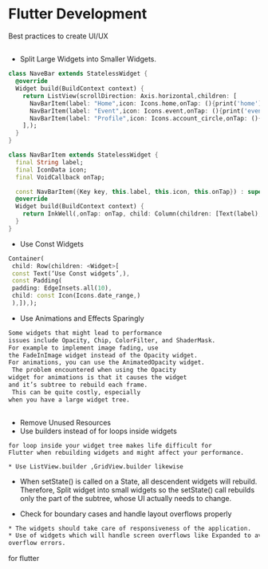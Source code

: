 # Flutter Development

Best practices to create UI/UX

## 

* Split Large Widgets into Smaller Widgets.
```dart
class NaveBar extends StatelessWidget {
  @override
  Widget build(BuildContext context) {
    return ListView(scrollDirection: Axis.horizontal,children: [
      NavBarItem(label: "Home",icon: Icons.home,onTap: (){print('home');}),
      NavBarItem(label: "Event",icon: Icons.event,onTap: (){print('event');}),
      NavBarItem(label: "Profile",icon: Icons.account_circle,onTap: (){print('profile');})
    ],);
  }
}

class NavBarItem extends StatelessWidget {
  final String label;
  final IconData icon;
  final VoidCallback onTap;

  const NavBarItem({Key key, this.label, this.icon, this.onTap}) : super(key: key);
  @override
  Widget build(BuildContext context) {
    return InkWell(,onTap: onTap, child: Column(children: [Text(label), Icon(icon)],));
  }
}

```

* Use Const Widgets

```dart
Container(
 child: Row(children: <Widget>[
 const Text(‘Use Const widgets’,),
 const Padding(
 padding: EdgeInsets.all(10),
 child: const Icon(Icons.date_range,)
 ),]),);
```
* Use Animations and Effects Sparingly
```bash
Some widgets that might lead to performance
issues include Opacity, Chip, ColorFilter, and ShaderMask.
For example to implement image fading, use
the FadeInImage widget instead of the Opacity widget.
For animations, you can use the AnimatedOpacity widget. 
 The problem encountered when using the Opacity 
widget for animations is that it causes the widget 
and it’s subtree to rebuild each frame.
 This can be quite costly, especially
when you have a large widget tree.
 
```
* Remove Unused Resources
* Use builders instead of for loops inside widgets
```
for loop inside your widget tree makes life difficult for
Flutter when rebuilding widgets and might affect your performance.

* Use ListView.builder ,GridView.builder likewise

```
* When setState() is called on a State, all descendent widgets will rebuild. Therefore, Split widget into small widgets so the setState() call rebuilds only the part of the subtree, whose UI actually needs to change.

* Check for boundary cases and handle layout overflows properly
```bash
* The widgets should take care of responsiveness of the application.
* Use of widgets which will handle screen overflows like Expanded to avoid 
overflow errors.
```
for flutter
